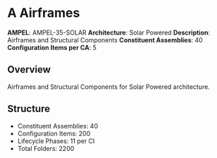 # A Airframes

**AMPEL**: AMPEL-35-SOLAR
**Architecture**: Solar Powered
**Description**: Airframes and Structural Components
**Constituent Assemblies**: 40
**Configuration Items per CA**: 5

## Overview
Airframes and Structural Components for Solar Powered architecture.

## Structure
- Constituent Assemblies: 40
- Configuration Items: 200
- Lifecycle Phases: 11 per CI
- Total Folders: 2200
